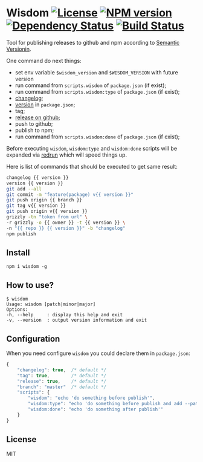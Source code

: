 # Wisdom [![License][LicenseIMGURL]][LicenseURL] [![NPM version][NPMIMGURL]][NPMURL] [![Dependency Status][DependencyStatusIMGURL]][DependencyStatusURL] [![Build Status][BuildStatusIMGURL]][BuildStatusURL]

Tool for publishing releases to github and npm according to [Semantic Versionin](http://semver.org "Semantic Versioning").

One command do next things:
- set env variable `$wisdom_version` and `$WISDOM_VERSION` with future version
- run command from `scripts.wisdom` of `package.json` (if exist);
- run command from `scripts.wisdom:type` of `package.json` (if exist);
- [changelog](http://github.com/coderaiser/changelog-io "ChangeLog");
- [version](http://github.com/coderaiser/version-io "Version") in `package.json`;
- tag;
- [release on github](https://github.com/coderaiser/node-grizzly "Grizzly");
- push to github;
- publish to npm;
- run command from `scripts.wisdom:done` of `package.json` (if exist);

Before executing `wisdom`, `wisdom:type` and `wisdom:done` scripts will be expanded via [redrun](https://github.com/coderaiser/redrun) which will speed things up.

Here is list of commands that should be executed to get same result:
```sh
changelog {{ version }}
version {{ version }}
git add --all
git commit -m "feature(package) v{{ version }}"
git push origin {{ branch }}
git tag v{{ version }}
git push origin v{{ version }}
grizzly -tn "token from url" \
-r grizzly -o {{ owner }} -t {{ version }} \
-n "{{ repo }} {{ version }}" -b "changelog"
npm publish
```

## Install

`npm i wisdom -g`

## How to use?

```
$ wisdom
Usage: wisdom [patch|minor|major]
Options:
-h, --help     : display this help and exit
-v, --version  : output version information and exit
```

## Configuration

When you need configure `wisdom` you could declare them in `package.json`:

```js
{
    "changelog": true,  /* default */
    "tag": true,        /* default */
    "release": true,    /* default */
    "branch": "master"  /* default */
    "scripts": {
        "wisdom": "echo 'do something before publish'",
        "wisdom:type": "echo 'do something before publish and add --patch, --minor or --major argument'",
        "wisdom:done": "echo 'do something after publish'"
    }
}
```

## License

MIT

[NPMIMGURL]:                https://img.shields.io/npm/v/wisdom.svg?style=flat
[BuildStatusIMGURL]:        https://img.shields.io/travis/coderaiser/wisdom/master.svg?style=flat
[DependencyStatusIMGURL]:   https://img.shields.io/david/coderaiser/wisdom.svg?style=flat
[LicenseIMGURL]:            https://img.shields.io/badge/license-MIT-317BF9.svg?style=flat
[NPMURL]:                   https://npmjs.org/package/wisdom "npm"
[BuildStatusURL]:           https://travis-ci.org/coderaiser/wisdom  "Build Status"
[DependencyStatusURL]:      https://david-dm.org/coderaiser/wisdom "Dependency Status"
[LicenseURL]:               https://tldrlegal.com/license/mit-license "MIT License"

